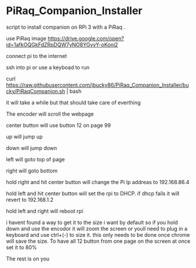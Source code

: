 # PiRaq_Companion_Installer
script to install companion on RPi 3 with a PiRaq . 

use PiRaq image https://drive.google.com/open?id=1afkOQGkFdZRpDQW7yNO8YGyvY-oKoni2

connect pi to the internet

ssh into pi or use a keyboad to run 

curl https://raw.githubusercontent.com/jbucky86/PiRaq_Companion_Installer/bucky/PiRaqCompanion.sh | bash

it will take a while but that should take care of everthing



The encoder will scroll the webpage

center button will use button 12 on page 99

up will jump up 

down will jump down 

left will goto top of page

right will goto bottom 

hold right and hit center button will change the Pi Ip addreas to 192.168.86.4 

hold left and hit center button will set the rpi to DHCP. if dhcp fails it will revert to 192.168.1.2

hold left and right will reboot rpi

i havent found a way to get it to the size i want by default so if you hold down and use the encodor it will zoom the screen or youll need to plug in a keyboard and use ctrl+(-) to size it. this only needs to be done once chrome will save the size.  To have all 12 button from one page on the screen at once set it to 80%

The rest is on you 
